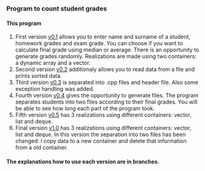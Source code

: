 ### Program to count student grades
#### This program 


1. First version [v0.1](https://github.com/dominyka1652/dominyka1652-OOP1/releases/tag/v0.1) allows you to enter name and surname of a student, homework grades and exam grade.
You can choose if you want to calculate final grade using median or average. There is an opportunity to generate grades randomly. Realizations are made using two containers: a dynamic array and a vector.
2. Second version [v0.2](https://github.com/dominyka1652/dominyka1652-OOP1/releases/tag/v0.2) additionaly allows you to read data from a file and prints sorted data.
3. Third version [v0.3](https://github.com/dominyka1652/dominyka1652-OOP1/releases/tag/v0.3) is separated into .cpp files and header file. Also some exception handling was added.
4. Fourth version [v0.4](https://github.com/dominyka1652/dominyka1652-OOP1/releases/tag/v0.4) gives the opportunity to generate files. The program separates students into two files according to their final grades. You will be able to see how long each part of the program took.
5. Fifth version [v0.5](https://github.com/dominyka1652/dominyka1652-OOP1/releases/tag/v0.5) has 3 realizations using different containers: vector, list and deque.
6. Final version [v1.0](https://github.com/dominyka1652/dominyka1652-OOP1/releases/tag/v1) has 3 realizations using different containers: vector, list and deque. In this version the separation into two files has been changed: I copy data to a new container and delete that information from a old container.

#### The explanations how to use each version are in branches.
